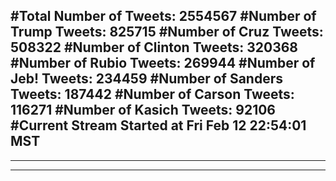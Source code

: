 #Total Number of Tweets: 2554567 
#Number of Trump Tweets: 825715
#Number of Cruz Tweets: 508322
#Number of Clinton Tweets: 320368
#Number of Rubio Tweets: 269944
#Number of Jeb! Tweets: 234459
#Number of Sanders Tweets: 187442
#Number of Carson Tweets: 116271
#Number of Kasich Tweets: 92106
#Current Stream Started at Fri Feb 12 22:54:01 MST
---
---
---
